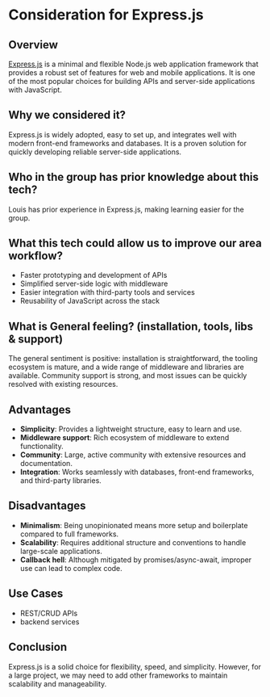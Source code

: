 # Consideration for Express.js

## Overview
[Express.js](https://expressjs.com/) is a minimal and flexible Node.js web application framework that provides a robust set of features for web and mobile applications. It is one of the most popular choices for building APIs and server-side applications with JavaScript.

## Why we considered it?
Express.js is widely adopted, easy to set up, and integrates well with modern front-end frameworks and databases. It is a proven solution for quickly developing reliable server-side applications.

## Who in the group has prior knowledge about this tech?
Louis has prior experience in Express.js, making learning easier for the group.

## What this tech could allow us to improve our area workflow?
- Faster prototyping and development of APIs
- Simplified server-side logic with middleware
- Easier integration with third-party tools and services
- Reusability of JavaScript across the stack

## What is General feeling? (installation, tools, libs & support)
The general sentiment is positive: installation is straightforward, the tooling ecosystem is mature, and a wide range of middleware and libraries are available. Community support is strong, and most issues can be quickly resolved with existing resources.

## Advantages
- **Simplicity**: Provides a lightweight structure, easy to learn and use.
- **Middleware support**: Rich ecosystem of middleware to extend functionality.
- **Community**: Large, active community with extensive resources and documentation.
- **Integration**: Works seamlessly with databases, front-end frameworks, and third-party libraries.

## Disadvantages
- **Minimalism**: Being unopinionated means more setup and boilerplate compared to full frameworks.
- **Scalability**: Requires additional structure and conventions to handle large-scale applications.
- **Callback hell**: Although mitigated by promises/async-await, improper use can lead to complex code.

## Use Cases
- REST/CRUD APIs
- backend services

## Conclusion
Express.js is a solid choice for flexibility, speed, and simplicity. However, for a large project, we may need to add other frameworks to maintain scalability and manageability.
